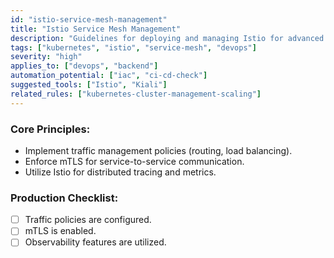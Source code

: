 ```yaml
---
id: "istio-service-mesh-management"
title: "Istio Service Mesh Management"
description: "Guidelines for deploying and managing Istio for advanced traffic management, security, and observability."
tags: ["kubernetes", "istio", "service-mesh", "devops"]
severity: "high"
applies_to: ["devops", "backend"]
automation_potential: ["iac", "ci-cd-check"]
suggested_tools: ["Istio", "Kiali"]
related_rules: ["kubernetes-cluster-management-scaling"]
---
```


### Core Principles:
- Implement traffic management policies (routing, load balancing).
- Enforce mTLS for service-to-service communication.
- Utilize Istio for distributed tracing and metrics.

### Production Checklist:
- [ ] Traffic policies are configured.
- [ ] mTLS is enabled.
- [ ] Observability features are utilized.
